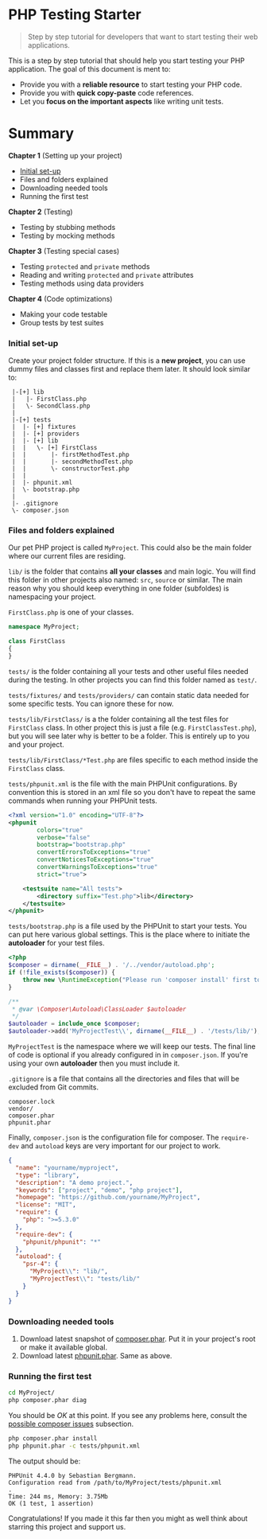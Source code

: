 # PHP Testing Starter
> Step by step tutorial for developers that want to start testing their web applications.

This is a step by step tutorial that should help you start testing your PHP application. The goal of this document is ment to:

  - Provide you with a **reliable resource** to start testing your PHP code.
  - Provide you with **quick copy-paste** code references.
  - Let you **focus on the important aspects** like writing unit tests.

# Summary

**Chapter 1** (Setting up your project)
 * [Initial set-up](#initial-set-up)
 * Files and folders explained
 * Downloading needed tools
 * Running the first test

**Chapter 2** (Testing)
 * Testing by stubbing methods
 * Testing by mocking methods
 
**Chapter 3** (Testing special cases)
 * Testing `protected` and `private` methods
 * Reading and writing `protected` and `private` attributes
 * Testing methods using data providers

**Chapter 4** (Code optimizations)
* Making your code testable
* Group tests by test suites

### Initial set-up

Create your project folder structure. If this is a **new project**, you can use dummy files and classes first and replace them later.
It should look similar to:

```
 |-[+] lib
 |   |- FirstClass.php
 |   \- SecondClass.php
 |
 |-[+] tests
 |  |- [+] fixtures
 |  |- [+] providers
 |  |- [+] lib
 |  |   \- [+] FirstClass
 |  |       |- firstMethodTest.php
 |  |       |- secondMethodTest.php
 |  |       \- constructorTest.php
 |  |
 |  |- phpunit.xml
 |  \- bootstrap.php
 |
 |- .gitignore
 \- composer.json
```

### Files and folders explained

Our pet PHP project is called `MyProject`. This could also be the main folder where our current files are residing.

`lib/` is the folder that contains **all your classes** and main logic. You will find this folder in other projects also named: `src`, `source` or similar. The main reason why you should keep everything in one folder (subfoldes) is namespacing your project.

`FirstClass.php` is one of your classes.

```php
namespace MyProject;

class FirstClass
{
}
```

`tests/` is the folder containing all your tests and other useful files needed during the testing. In other projects you can find this folder named as `test/`.

`tests/fixtures/` and `tests/providers/` can contain static data needed for some specific tests. You can ignore these for now.

`tests/lib/FirstClass/` is a the folder containing all the test files for `FirstClass` class. In other project this is just a file (e.g. `FirstClassTest.php`), but you will see later why is better to be a folder. This is entirely up to you and your project.

`tests/lib/FirstClass/*Test.php` are files specific to each method inside the `FirstClass` class.

`tests/phpunit.xml` is the file with the main PHPUnit configurations. By convention this is stored in an xml file so you don't have to repeat the same commands when running your PHPUnit tests.

```xml
<?xml version="1.0" encoding="UTF-8"?>
<phpunit
        colors="true"
        verbose="false"
        bootstrap="bootstrap.php"
        convertErrorsToExceptions="true"
        convertNoticesToExceptions="true"
        convertWarningsToExceptions="true"
        strict="true">

    <testsuite name="All tests">
        <directory suffix="Test.php">lib</directory>
    </testsuite>
</phpunit>
```

`tests/bootstrap.php` is a file used by the PHPUnit to start your tests. You can put here various global settings. This is the place where to initiate the **autoloader** for your test files.

```php
<?php
$composer = dirname(__FILE__) . '/../vendor/autoload.php';
if (!file_exists($composer)) {
    throw new \RuntimeException("Please run 'composer install' first to set up autoloading. $composer");
}

/**
 * @var \Composer\Autoload\ClassLoader $autoloader
 */
$autoloader = include_once $composer;
$autoloader->add('MyProjectTest\\', dirname(__FILE__) . '/tests/lib/');
```

`MyProjectTest` is the namespace where we will keep our tests. The final line of code is optional if you already configured in in `composer.json`. If you're using your own **autoloader** then you must include it.

`.gitignore` is a file that contains all the directories and files that will be excluded from Git commits.

```
composer.lock
vendor/
composer.phar
phpunit.phar
```

Finally, `composer.json` is the configuration file for composer. The `require-dev` and `autoload` keys are very important for our project to work.

```json
{
  "name": "yourname/myproject",
  "type": "library",
  "description": "A demo project.",
  "keywords": ["project", "demo", "php project"],
  "homepage": "https://github.com/yourname/MyProject",
  "license": "MIT",
  "require": {
    "php": ">=5.3.0"
  },
  "require-dev": {
    "phpunit/phpunit": "*"
  },
  "autoload": {
    "psr-4": {
      "MyProject\\": "lib/",
      "MyProjectTest\\": "tests/lib/"
    }
  }
}
```

### Downloading needed tools

1. Download latest snapshot of [composer.phar]. Put it in your project's root or make it available global.
2. Download latest [phpunit.phar]. Same as above.

### Running the first test

```sh
cd MyProject/
php composer.phar diag
```

You should be *OK* at this point. If you see any problems here, consult the [possible composer issues] subsection.

```sh
php composer.phar install
php phpunit.phar -c tests/phpunit.xml
```

The output should be:

```text
PHPUnit 4.4.0 by Sebastian Bergmann.
Configuration read from /path/to/MyProject/tests/phpunit.xml
.
Time: 244 ms, Memory: 3.75Mb
OK (1 test, 1 assertion)
```

Congratulations! If you made it this far then you might as well think about starring this project and support us.

[composer.phar]:https://getcomposer.org/composer.phar
[phpunit.phar]:https://phar.phpunit.de/phpunit.phar
[possible composer issues]:#aaa
